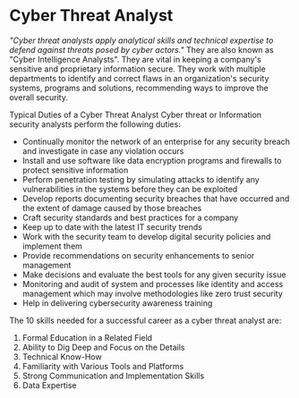 # Cyber Threat Analyst

*"Cyber threat analysts apply analytical skills and technical expertise to defend against threats posed by cyber actors."*  They are also known as "Cyber Intelligence Analysts".  They are vital in keeping a company's sensitive and proprietary information secure.  They work with multiple departments to identify and correct flaws in an organization's security systems, programs and solutions, recommending ways to improve the overall security. 

Typical Duties of a Cyber Threat Analyst Cyber threat or Information security analysts perform the following duties:

- Continually monitor the network of an enterprise for any security breach and investigate in case any violation occurs
- Install and use software like data encryption programs and firewalls to protect sensitive information
- Perform penetration testing by simulating attacks to identify any vulnerabilities in the systems before they can be exploited
- Develop reports documenting security breaches that have occurred and the extent of damage caused by those breaches
- Craft security standards and best practices for a company
- Keep up to date with the latest IT security trends
- Work with the security team to develop digital security policies and implement them
- Provide recommendations on security enhancements to senior management
- Make decisions and evaluate the best tools for any given security issue
- Monitoring and audit of system and processes like identity and access management which may involve methodologies like zero trust security
- Help in delivering cybersecurity awareness training


The 10 skills needed for a successful career as a cyber threat analyst are:
1. Formal Education in a Related Field
2. Ability to Dig Deep and Focus on the Details
3. Technical Know-How
4. Familiarity with Various Tools and Platforms
5. Strong Communication and Implementation Skills
6. Data Expertise